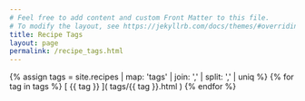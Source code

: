 ```yaml
---
# Feel free to add content and custom Front Matter to this file.
# To modify the layout, see https://jekyllrb.com/docs/themes/#overriding-theme-defaults
title: Recipe Tags
layout: page
permalink: /recipe_tags.html
---
```

{% assign tags =  site.recipes | map: 'tags' | join: ','  | split: ',' | uniq %}
{% for tag in tags %}
[ {{ tag }} ]( tags/{{ tag }}.html )
{% endfor %}